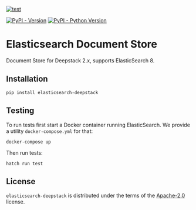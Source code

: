 [![test](https://github.com/khulnasoft/deepstack-core-integrations/actions/workflows/elasticsearch.yml/badge.svg)](https://github.com/khulnasoft/deepstack-core-integrations/actions/workflows/elasticsearch.yml)

[![PyPI - Version](https://img.shields.io/pypi/v/elasticsearch-deepstack.svg)](https://pypi.org/project/elasticsearch-deepstack)
[![PyPI - Python Version](https://img.shields.io/pypi/pyversions/elasticsearch-deepstack.svg)](https://pypi.org/project/elasticsearch-deepstack)

# Elasticsearch Document Store

Document Store for Deepstack 2.x, supports ElasticSearch 8.

## Installation

```console
pip install elasticsearch-deepstack
```

## Testing

To run tests first start a Docker container running ElasticSearch. We provide a utility `docker-compose.yml` for that:

```console
docker-compose up
```

Then run tests:

```console
hatch run test
```

## License

`elasticsearch-deepstack` is distributed under the terms of the [Apache-2.0](https://spdx.org/licenses/Apache-2.0.html) license.
